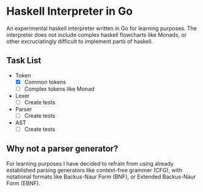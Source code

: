 # Haskell Interpreter in Go

An experimental haskell interpreter written in Go for learning purposes. The interpreter does not include complex haskell flowcharts like Monads, or other excruciatingly difficult to implement parts of haskell.

## Task List

- Token
  - [x] Common tokens
  - [ ] Complex tokens like Monad
- Lexer
  - [ ] Create tests
- Parser
  - [ ] Create tests
- AST
  - [ ] Create tests

## Why not a parser generator?

For learning purposes I have decided to refrain from using already established parsing generators like context-free grammer (CFG), with notational formats like Backus-Naur Form (BNF), or Extended Backus-Naur Form (EBNF).
